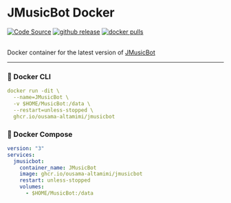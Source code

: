 # JMusicBot Docker

<div align="left">
<a href="https://github.com/ousama-altamimi/Docker/pkgs/container/jmusicbot"><img alt="Code Source" title="Basic code" src="https://img.shields.io/badge/github-Packages-34567C?style=for-the-badge&logo=github&labelColor=2C4767"></a>
<a href="https://github.com/jagrosh/MusicBot/releases/latest"><img alt="github release" title="Basic code for JMusicBot" src="https://img.shields.io/github/v/release/jagrosh/MusicBot?style=for-the-badge&logo=github&logoColor=white&labelColor=2C4767&color=34567C"></a>
<a href="https://hub.docker.com/r/osama144/jmusicbot"><img alt="docker pulls" title="JMusicBot bot on Docker Hub" src="https://img.shields.io/docker/pulls/osama144/jmusicbot?style=for-the-badge&logo=docker&logoColor=white&labelColor=1155ba&color=236ad3"></a>
</div>
<br/>

Docker container for the latest version of [JMusicBot](https://github.com/jagrosh/MusicBot)

---

### 🐳 Docker CLI
```yaml
docker run -dit \  
  --name=JMusicBot \  
  -v $HOME/MusicBot:/data \
  --restart=unless-stopped \
  ghcr.io/ousama-altamimi/jmusicbot
```

### 🐳 Docker Compose

```yaml
version: "3"
services:
  jmusicbot:
    container_name: JMusicBot
    image: ghcr.io/ousama-altamimi/jmusicbot
    restart: unless-stopped
    volumes:
      - $HOME/MusicBot:/data
```
